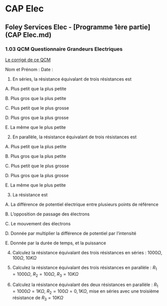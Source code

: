# CAP Elec
## Foley Services Elec - [Programme 1ère partie](CAP Elec.md)

### 1.03 QCM Questionnaire Grandeurs Electriques

[Le corrigé de ce QCM](./1_03_QCM_corrige.md)


Nom et Prénom	: 	Date : 

1.	En séries, la résistance équivalant de trois résistances est

 A. Plus petit que la plus petite

 B. Plus gros que la plus petite

 C. Plus petit que le plus grosse

 D. Plus gros que la plus grosse

 E. La même que le plus petite

2. En parallèle, la résistance équivalant de trois résistances est   

 A. Plus petit que la plus petite

 B. Plus gros que la plus petite

 C. Plus petit que le plus grosse

 D. Plus gros que la plus grosse

 E. La même que le plus petite

3.	La résistance est

 A. La différence de potentiel électrique entre plusieurs points de référence

 B. L’opposition de passage des électrons
 
 C. Le mouvement des électrons
 
 D. Donnée par multiplier la différence de potentiel par l’intensité
 
 E. Donnée par la durée de temps, et la puissance

4. Calculez la résistance équivalant des trois résistances en séries : $1000 \Omega$, $100 \Omega$, $10 K\Omega$


5.	Calculez la résistance équivalant des trois résistances en parallèle : $R_1 = 1000 \Omega$, $R_2 = 100 \Omega$, $R_3 = 10 K\Omega$


6. Calculez la résistance équivalant des deux résistances en parallèle : $R_1 = 1000 \Omega = 1 K\Omega$, $R_2 = 100 \Omega = 0,1 K \Omega$, mise en séries avec une troisième résistance de $R_3 = 10 K\Omega$
